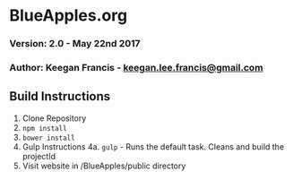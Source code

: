 # BlueApples.org
### Version: 2.0 - May 22nd 2017
### Author: Keegan Francis - keegan.lee.francis@gmail.com

## Build Instructions
1. Clone Repository
2. ```npm install```
3. ```bower install```
4. Gulp Instructions
    4a. ```gulp``` - Runs the default task. Cleans and build the projectId
5. Visit website in /BlueApples/public directory
